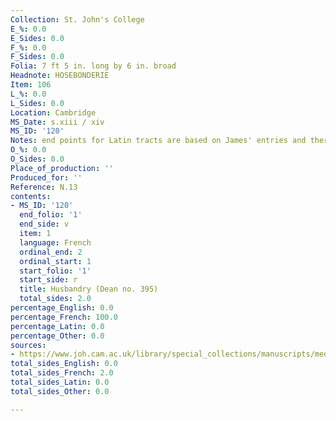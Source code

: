 ```yaml
---
Collection: St. John's College
E_%: 0.0
E_Sides: 0.0
F_%: 0.0
F_Sides: 0.0
Folia: 7 ft 5 in. long by 6 in. broad
Headnote: HOSEBONDERIE
Item: 106
L_%: 0.0
L_Sides: 0.0
Location: Cambridge
MS_Date: s.xiii / xiv
MS_ID: '120'
Notes: end points for Latin tracts are based on James' entries and therefore approximate
O_%: 0.0
O_Sides: 0.0
Place_of_production: ''
Produced_for: ''
Reference: N.13
contents:
- MS_ID: '120'
  end_folio: '1'
  end_side: v
  item: 1
  language: French
  ordinal_end: 2
  ordinal_start: 1
  start_folio: '1'
  start_side: r
  title: Husbandry (Dean no. 395)
  total_sides: 2.0
percentage_English: 0.0
percentage_French: 100.0
percentage_Latin: 0.0
percentage_Other: 0.0
sources:
- https://www.joh.cam.ac.uk/library/special_collections/manuscripts/medieval_manuscripts/medman/N_13.htm
total_sides_English: 0.0
total_sides_French: 2.0
total_sides_Latin: 0.0
total_sides_Other: 0.0

---
```

